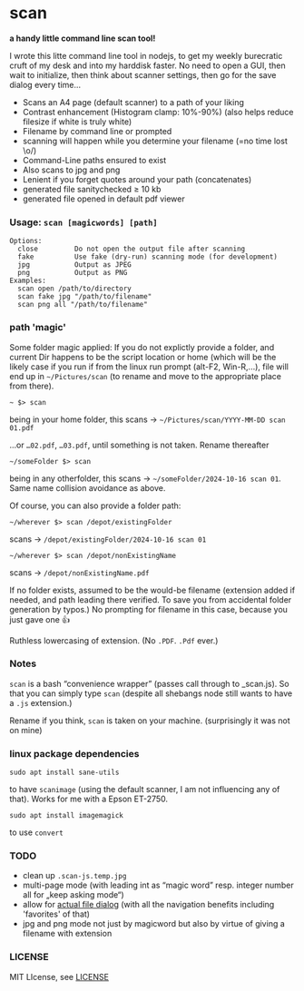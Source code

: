 # scan

**a handy little command line scan tool!**

I wrote this litte command line tool in nodejs, to get my weekly burecratic cruft of my desk and into my harddisk faster. No need to open a GUI, then wait to initialize, then think about scanner settings, then go for the save dialog every time...

* Scans an A4 page (default scanner) to a path of your liking
* Contrast enhancement (Histogram clamp: 10%-90%)
  (also helps reduce filesize if white is truly white)
* Filename by command line or prompted
* scanning will happen while you determine your filename (=no time lost \o/)
* Command-Line paths ensured to exist
* Also scans to jpg and png
* Lenient if you forget quotes around your path (concatenates)
* generated file sanitychecked ≥ 10 kb
* generated file opened in default pdf viewer

### Usage: `scan [magicwords] [path]`

    Options:
      close         Do not open the output file after scanning
      fake          Use fake (dry-run) scanning mode (for development)
      jpg           Output as JPEG
      png           Output as PNG
    Examples:
      scan open /path/to/directory
      scan fake jpg "/path/to/filename"
      scan png all "/path/to/filename"

### path 'magic'
Some folder magic applied: If you do not explictly provide a folder, and current Dir happens to be the script location or home (which will be the likely case if you run if from the linux run prompt (alt-F2, Win-R,...), file will end up in `~/Pictures/scan` (to rename and move to the appropriate place from there).


    ~ $> scan

being in your home folder, this scans → `~/Pictures/scan/YYYY-MM-DD scan 01.pdf`

…or `…02.pdf`, `…03.pdf`, until something is not taken. Rename thereafter

    ~/someFolder $> scan

being in any otherfolder, this scans → `~/someFolder/2024-10-16 scan 01`. Same name collision avoidance as above.

Of course, you can also provide a folder path:

    ~/wherever $> scan /depot/existingFolder

scans → `/depot/existingFolder/2024-10-16 scan 01`

    ~/wherever $> scan /depot/nonExistingName

scans → `/depot/nonExistingName.pdf`

If no folder exists, assumed to be the would-be filename (extension added if needed, and path leading there verified. To save you from accidental folder generation by typos.) No prompting for filename in this case, because you just gave one 👍

Ruthless lowercasing of extension. (No `.PDF`. `.Pdf` ever.)

### Notes

`scan` is a bash “convenience wrapper” (passes call through to _scan.js). So that you can simply type `scan` (despite all shebangs node still wants to have a `.js` extension.)

Rename if you think, `scan` is taken on your machine. (surprisingly it was not on mine)


### linux package dependencies

    sudo apt install sane-utils

to have `scanimage` (using the default scanner, I am not influencing any of that). Works for me with a Epson ET-2750.

    sudo apt install imagemagick

to use `convert`

### TODO

* clean up `.scan-js.temp.jpg`
* multi-page mode (with leading int as “magic word” resp. integer number all for „keep asking mode“)
* allow for [actual file dialog](https://help.gnome.org/users/zenity/stable/file-selection.html.en) (with all the navigation benefits including 'favorites' of that)
* jpg and png mode not just by magicword but also by virtue of giving a filename with extension

### LICENSE

MIT LIcense, see [LICENSE](./LICENSE)
